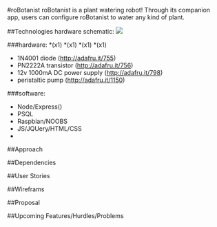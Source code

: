 #roBotanist
roBotanist is a plant watering robot!  Through its companion app, users can configure roBotanist to water any kind of plant.

##Technologies
hardware schematic:
![](http://i.imgur.com/02PjJcx.png)

###hardware: 
*(x1) 
*(x1) 
*(x1) 
*(x1) 


* 1N4001 diode (http://adafru.it/755)
* PN2222A transistor (http://adafru.it/756)
* 12v 1000mA DC power supply (http://adafru.it/798)
* peristaltic pump (http://adafru.it/1150)

###software:
* Node/Express()
* PSQL
* Raspbian/NOOBS
* JS/JQUery/HTML/CSS
* 




##Approach

##Dependencies

##User Stories

##Wireframs

##Proposal

##Upcoming Features/Hurdles/Problems
